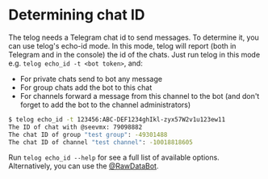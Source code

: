# Determining chat ID

The telog needs a Telegram chat id to send messages. To determine it, you can use telog's echo-id mode. In this mode, telog will report (both in Telegram and in the console) the id of the chats. Just run telog in this mode e.g. `telog echo_id -t <bot token>`, and:

- For private chats send to bot any message
- For group chats add the bot to this chat
- For channels forward a message from this channel to the bot (and don't forget to add the bot to the channel administrators)

```sh
$ telog echo_id -t 123456:ABC-DEF1234ghIkl-zyx57W2v1u123ew11
The ID of chat with @seevmx: 79098882
The chat ID of group "test group": -49301488
The chat ID of channel "test channel": -10018818605
```

Run `telog echo_id --help` for see a full list of available options. Alternatively, you can use the [@RawDataBot](https://t.me/RawDataBot).
